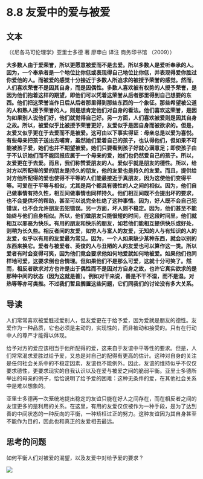 # 8.8 友爱中的爱与被爱

## 文本

（《尼各马可伦理学》亚里士多德 著 廖申白 译注 商务印书馆 （2009））

**大多数人由于爱荣誉，所以更愿意被爱而不是去爱。所以多数人是爱听奉承的人。因为，一个奉承者是一个地位比你低或表现得自己地位比你低，并表现得爱你胜过你爱他的人。而被爱的感觉十分接近于多数人所追求的被授予荣誉的感觉。然而，人们喜欢荣誉不是因其自身，而是因偶性。多数人喜欢被有权势的人授予荣誉，是因为他们抱着这样的期望，即他们可以凭着这荣誉从后者那里得到自己想要的东西。他们把这荣誉当作日后从后者那里得到那些东西的一个象征。那些希望被公道的人和熟人授予荣誉的人，则是想肯定他们对自身的看法。他们喜欢这荣誉，是因为如果别人说他们好，他们就觉得自己好。另一方面，人们喜欢被爱则是因其自身之故。所以，被爱似乎比被授予荣誉更好，友爱似乎是因自身而被欲求的。但是，友爱又似乎更在于去爱而不是被爱。这可由以下事实得证：母亲总是以爱为喜悦。有些母亲把孩子送出去哺育，虽然她们爱着自己的孩子，也认得他们，但如果不可能被孩子爱，她们也并不期望被爱。她们只要看到孩子好就心满意足；即使孩子由于不认识她们而不能回报应属于一个母亲的爱，她们也仍然爱自己的孩子。所以，友爱更在于去爱。而且，我们称赞爱朋友的人。爱似乎就是朋友的德性。所以，给对方以所配得的爱的朋友是持久的朋友，他的友爱也是持久的友爱。而且，提供给对方他所配得的爱也使得不平等的人们能最接近于真朋友，因为这使他们变得平等。可爱在于平等与相似，尤其是两个都具有德性的人之间的相似。因为，他们自己做事情有持久性，相互间做事情也同样持久。他们相互间既不会提出坏的要求，也不会提供坏的帮助，甚至可以说完全杜绝了这种事情。因为，好人既不会自己犯错误，也不会允许朋友去犯错误。另一方面，坏人则不稳定。因为，他们甚至不能始终与他们自身相似。所以，他们做朋友只能很短的时间，在这段时间里，他们就相互以邪恶为快乐。有用的朋友和快乐的朋友，如若他们能相互提供快乐或好处，则稍为长久些。相反者间的友爱，如穷人与富人的友爱，无知的人与有知识的人的友爱，似乎以有用的友爱最为常见。因为，一个人如果缺少某种东西，就会以别的东西来换它。爱者与被爱者、英俊的人与丑陋的人的友爱也可以算作这一类。所以爱者有时会变得可笑，因为他们竟会要求他如何地爱就如何地被爱。如果他们也同样地可爱，这要求倒也合情理。但如果他们不是那么可爱，这就十分可笑了。然而，相反者欲求对方也许是出于偶性而不是因对方自身之故，也许它真实欲求的是那种中间的状态（因为这就是善）。例如对干来说，善是不干不湿，而不是湿。对热等等亦可类推。不过我们暂且搁置这些问题，它们同我们的讨论没有多大关系。**

## 导读

人们常常喜欢被爱胜过爱别人，但友爱更在于给予爱，因为爱就是朋友的德性。友爱作为一种品质，它也必须是主动的，实现性的，而非被动和接受的。只有在行动中人的尊严才能得以体现。

给予对方的爱应该相当于他所配得的爱，这来自于友谊中平等性的要求。但是，人们常常渴求爱胜过给予爱，又总是对自己的配得有更高的估计。这种对自身的关注是任何社会关系中的不稳定因素，友谊也不能例外。因此，友谊的维持似乎不仅仅要求德性，更要求现实的自我认识以及在爱与被爱之间的脆弱平衡。亚里士多德所举出的母亲的例子，恰恰说明了给予爱的困难：这种无条件的爱，在其他社会关系中是难以想象的。

亚里士多德再一次笼统地提出稳定的友谊只能在好人之间存在，而在相反者之间的友谊更多的是利用的关系。在这里，有用的友爱仅仅被作为一种手段，是为了达到善的中间状态的一种反向的平衡，一种矫枉过正的努力。这种友谊因为其自身甚至不能作为目的，因此也和真正的友爱相去最远。

## 思考的问题

如何平衡人们对被爱的渴望，以及友爱中对给予爱的要求？

![](../.gitbook/assets/qr.png)

